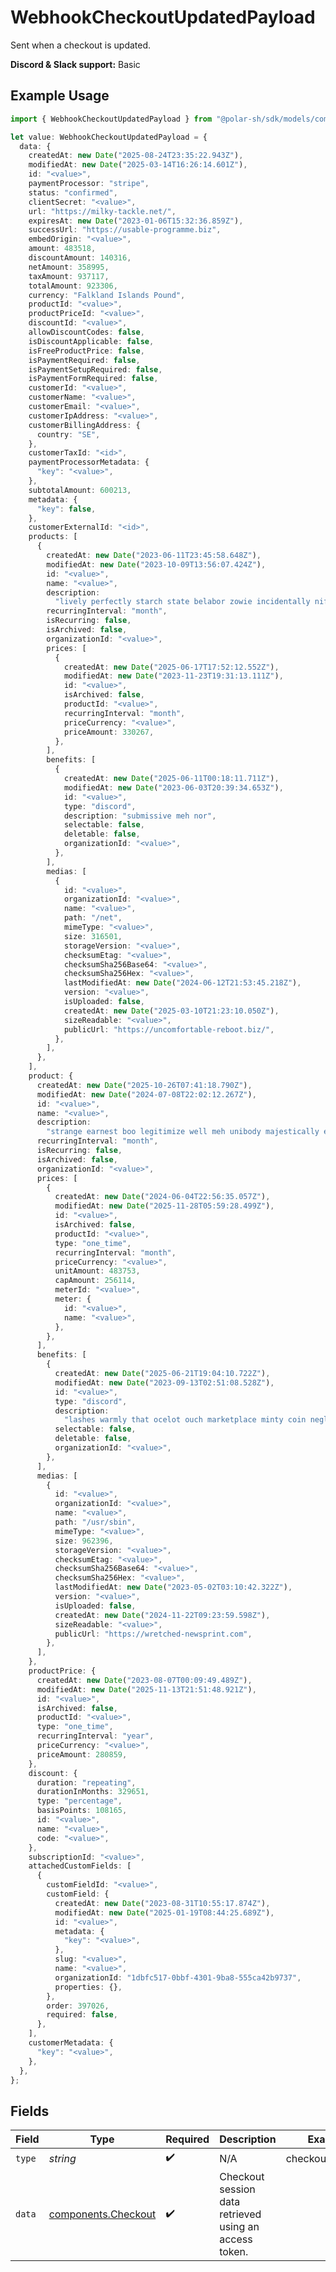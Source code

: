 # WebhookCheckoutUpdatedPayload

Sent when a checkout is updated.

**Discord & Slack support:** Basic

## Example Usage

```typescript
import { WebhookCheckoutUpdatedPayload } from "@polar-sh/sdk/models/components/webhookcheckoutupdatedpayload.js";

let value: WebhookCheckoutUpdatedPayload = {
  data: {
    createdAt: new Date("2025-08-24T23:35:22.943Z"),
    modifiedAt: new Date("2025-03-14T16:26:14.601Z"),
    id: "<value>",
    paymentProcessor: "stripe",
    status: "confirmed",
    clientSecret: "<value>",
    url: "https://milky-tackle.net/",
    expiresAt: new Date("2023-01-06T15:32:36.859Z"),
    successUrl: "https://usable-programme.biz",
    embedOrigin: "<value>",
    amount: 483518,
    discountAmount: 140316,
    netAmount: 358995,
    taxAmount: 937117,
    totalAmount: 923306,
    currency: "Falkland Islands Pound",
    productId: "<value>",
    productPriceId: "<value>",
    discountId: "<value>",
    allowDiscountCodes: false,
    isDiscountApplicable: false,
    isFreeProductPrice: false,
    isPaymentRequired: false,
    isPaymentSetupRequired: false,
    isPaymentFormRequired: false,
    customerId: "<value>",
    customerName: "<value>",
    customerEmail: "<value>",
    customerIpAddress: "<value>",
    customerBillingAddress: {
      country: "SE",
    },
    customerTaxId: "<id>",
    paymentProcessorMetadata: {
      "key": "<value>",
    },
    subtotalAmount: 600213,
    metadata: {
      "key": false,
    },
    customerExternalId: "<id>",
    products: [
      {
        createdAt: new Date("2023-06-11T23:45:58.648Z"),
        modifiedAt: new Date("2023-10-09T13:56:07.424Z"),
        id: "<value>",
        name: "<value>",
        description:
          "lively perfectly starch state belabor zowie incidentally nifty and",
        recurringInterval: "month",
        isRecurring: false,
        isArchived: false,
        organizationId: "<value>",
        prices: [
          {
            createdAt: new Date("2025-06-17T17:52:12.552Z"),
            modifiedAt: new Date("2023-11-23T19:31:13.111Z"),
            id: "<value>",
            isArchived: false,
            productId: "<value>",
            recurringInterval: "month",
            priceCurrency: "<value>",
            priceAmount: 330267,
          },
        ],
        benefits: [
          {
            createdAt: new Date("2025-06-11T00:18:11.711Z"),
            modifiedAt: new Date("2023-06-03T20:39:34.653Z"),
            id: "<value>",
            type: "discord",
            description: "submissive meh nor",
            selectable: false,
            deletable: false,
            organizationId: "<value>",
          },
        ],
        medias: [
          {
            id: "<value>",
            organizationId: "<value>",
            name: "<value>",
            path: "/net",
            mimeType: "<value>",
            size: 316501,
            storageVersion: "<value>",
            checksumEtag: "<value>",
            checksumSha256Base64: "<value>",
            checksumSha256Hex: "<value>",
            lastModifiedAt: new Date("2024-06-12T21:53:45.218Z"),
            version: "<value>",
            isUploaded: false,
            createdAt: new Date("2025-03-10T21:23:10.050Z"),
            sizeReadable: "<value>",
            publicUrl: "https://uncomfortable-reboot.biz/",
          },
        ],
      },
    ],
    product: {
      createdAt: new Date("2025-10-26T07:41:18.790Z"),
      modifiedAt: new Date("2024-07-08T22:02:12.267Z"),
      id: "<value>",
      name: "<value>",
      description:
        "strange earnest boo legitimize well meh unibody majestically ew airmail",
      recurringInterval: "month",
      isRecurring: false,
      isArchived: false,
      organizationId: "<value>",
      prices: [
        {
          createdAt: new Date("2024-06-04T22:56:35.057Z"),
          modifiedAt: new Date("2025-11-28T05:59:28.499Z"),
          id: "<value>",
          isArchived: false,
          productId: "<value>",
          type: "one_time",
          recurringInterval: "month",
          priceCurrency: "<value>",
          unitAmount: 483753,
          capAmount: 256114,
          meterId: "<value>",
          meter: {
            id: "<value>",
            name: "<value>",
          },
        },
      ],
      benefits: [
        {
          createdAt: new Date("2025-06-21T19:04:10.722Z"),
          modifiedAt: new Date("2023-09-13T02:51:08.528Z"),
          id: "<value>",
          type: "discord",
          description:
            "lashes warmly that ocelot ouch marketplace minty coin neglect",
          selectable: false,
          deletable: false,
          organizationId: "<value>",
        },
      ],
      medias: [
        {
          id: "<value>",
          organizationId: "<value>",
          name: "<value>",
          path: "/usr/sbin",
          mimeType: "<value>",
          size: 962396,
          storageVersion: "<value>",
          checksumEtag: "<value>",
          checksumSha256Base64: "<value>",
          checksumSha256Hex: "<value>",
          lastModifiedAt: new Date("2023-05-02T03:10:42.322Z"),
          version: "<value>",
          isUploaded: false,
          createdAt: new Date("2024-11-22T09:23:59.598Z"),
          sizeReadable: "<value>",
          publicUrl: "https://wretched-newsprint.com",
        },
      ],
    },
    productPrice: {
      createdAt: new Date("2023-08-07T00:09:49.489Z"),
      modifiedAt: new Date("2025-11-13T21:51:48.921Z"),
      id: "<value>",
      isArchived: false,
      productId: "<value>",
      type: "one_time",
      recurringInterval: "year",
      priceCurrency: "<value>",
      priceAmount: 280859,
    },
    discount: {
      duration: "repeating",
      durationInMonths: 329651,
      type: "percentage",
      basisPoints: 108165,
      id: "<value>",
      name: "<value>",
      code: "<value>",
    },
    subscriptionId: "<value>",
    attachedCustomFields: [
      {
        customFieldId: "<value>",
        customField: {
          createdAt: new Date("2023-08-31T10:55:17.874Z"),
          modifiedAt: new Date("2025-01-19T08:44:25.689Z"),
          id: "<value>",
          metadata: {
            "key": "<value>",
          },
          slug: "<value>",
          name: "<value>",
          organizationId: "1dbfc517-0bbf-4301-9ba8-555ca42b9737",
          properties: {},
        },
        order: 397026,
        required: false,
      },
    ],
    customerMetadata: {
      "key": "<value>",
    },
  },
};
```

## Fields

| Field                                                      | Type                                                       | Required                                                   | Description                                                | Example                                                    |
| ---------------------------------------------------------- | ---------------------------------------------------------- | ---------------------------------------------------------- | ---------------------------------------------------------- | ---------------------------------------------------------- |
| `type`                                                     | *string*                                                   | :heavy_check_mark:                                         | N/A                                                        | checkout.updated                                           |
| `data`                                                     | [components.Checkout](../../models/components/checkout.md) | :heavy_check_mark:                                         | Checkout session data retrieved using an access token.     |                                                            |
